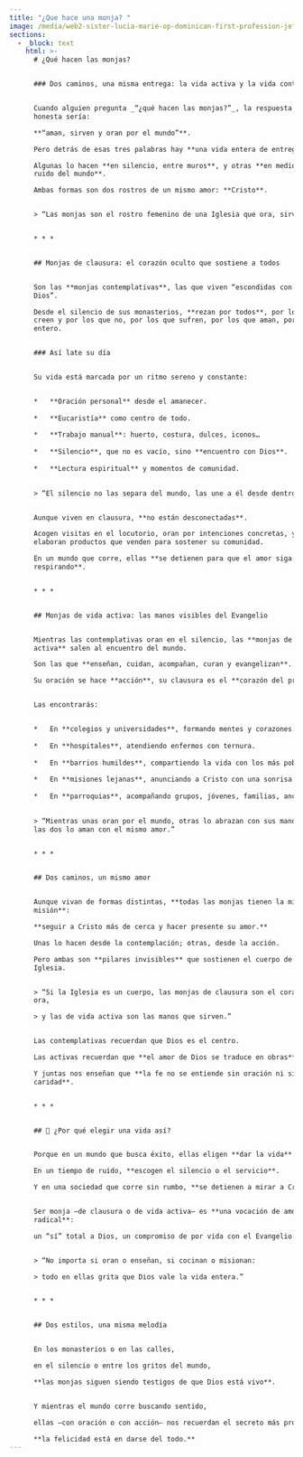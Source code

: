 ```yaml
---
title: "¿Que hace una monja? "
image: /media/web2-sister-lucia-marie-op-dominican-first-profession-jeffrey-bruno-005.webp
sections:
  - _block: text
    html: >-
      # ¿Qué hacen las monjas?


      ### Dos caminos, una misma entrega: la vida activa y la vida contemplativa


      Cuando alguien pregunta _“¿qué hacen las monjas?”_, la respuesta más
      honesta sería:  

      **“aman, sirven y oran por el mundo”**.  

      Pero detrás de esas tres palabras hay **una vida entera de entrega**.  

      Algunas lo hacen **en silencio, entre muros**, y otras **en medio del
      ruido del mundo**.  

      Ambas formas son dos rostros de un mismo amor: **Cristo**.


      > “Las monjas son el rostro femenino de una Iglesia que ora, sirve y ama.”


      * * *


      ## Monjas de clausura: el corazón oculto que sostiene a todos


      Son las **monjas contemplativas**, las que viven “escondidas con Cristo en
      Dios”.  

      Desde el silencio de sus monasterios, **rezan por todos**, por los que
      creen y por los que no, por los que sufren, por los que aman, por el mundo
      entero.


      ### Así late su día


      Su vida está marcada por un ritmo sereno y constante:


      *   **Oración personal** desde el amanecer.
          
      *   **Eucaristía** como centro de todo.
          
      *   **Trabajo manual**: huerto, costura, dulces, iconos…
          
      *   **Silencio**, que no es vacío, sino **encuentro con Dios**.
          
      *   **Lectura espiritual** y momentos de comunidad.
          

      > “El silencio no las separa del mundo, las une a él desde dentro.”


      Aunque viven en clausura, **no están desconectadas**.  

      Acogen visitas en el locutorio, oran por intenciones concretas, y algunas
      elaboran productos que venden para sostener su comunidad.  

      En un mundo que corre, ellas **se detienen para que el amor siga
      respirando**.


      * * *


      ## Monjas de vida activa: las manos visibles del Evangelio


      Mientras las contemplativas oran en el silencio, las **monjas de vida
      activa** salen al encuentro del mundo.  

      Son las que **enseñan, cuidan, acompañan, curan y evangelizan**.  

      Su oración se hace **acción**, su clausura es el **corazón del prójimo**.


      Las encontrarás:


      *   En **colegios y universidades**, formando mentes y corazones.
          
      *   En **hospitales**, atendiendo enfermos con ternura.
          
      *   En **barrios humildes**, compartiendo la vida con los más pobres.
          
      *   En **misiones lejanas**, anunciando a Cristo con una sonrisa.
          
      *   En **parroquias**, acompañando grupos, jóvenes, familias, ancianos.
          

      > “Mientras unas oran por el mundo, otras lo abrazan con sus manos. Pero
      las dos lo aman con el mismo amor.”


      * * *


      ## Dos caminos, un mismo amor


      Aunque vivan de formas distintas, **todas las monjas tienen la misma
      misión**:  

      **seguir a Cristo más de cerca y hacer presente su amor.**  

      Unas lo hacen desde la contemplación; otras, desde la acción.  

      Pero ambas son **pilares invisibles** que sostienen el cuerpo de la
      Iglesia.


      > “Si la Iglesia es un cuerpo, las monjas de clausura son el corazón que
      ora,  

      > y las de vida activa son las manos que sirven.”


      Las contemplativas recuerdan que Dios es el centro.  

      Las activas recuerdan que **el amor de Dios se traduce en obras**.  

      Y juntas nos enseñan que **la fe no se entiende sin oración ni sin
      caridad**.


      * * *


      ## 💬 ¿Por qué elegir una vida así?


      Porque en un mundo que busca éxito, ellas eligen **dar la vida**.  

      En un tiempo de ruido, **escogen el silencio o el servicio**.  

      Y en una sociedad que corre sin rumbo, **se detienen a mirar a Cristo**.


      Ser monja —de clausura o de vida activa— es **una vocación de amor
      radical**:  

      un “sí” total a Dios, un compromiso de por vida con el Evangelio.


      > “No importa si oran o enseñan, si cocinan o misionan:  

      > todo en ellas grita que Dios vale la vida entera.”


      * * *


      ## Dos estilos, una misma melodía


      En los monasterios o en las calles,  

      en el silencio o entre los gritos del mundo,  

      **las monjas siguen siendo testigos de que Dios está vivo**.


      Y mientras el mundo corre buscando sentido,  

      ellas —con oración o con acción— nos recuerdan el secreto más profundo:  

      **la felicidad está en darse del todo.**
---
```

